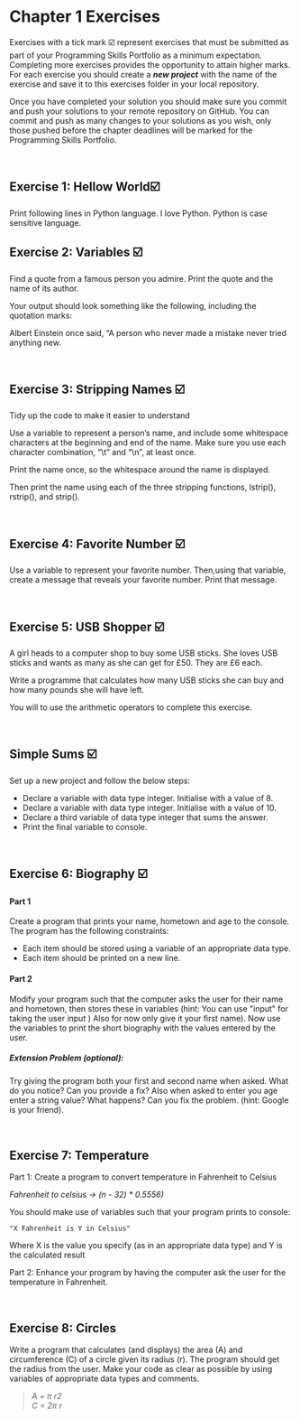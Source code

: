# Chapter 1 Exercises

Exercises with a tick mark :ballot_box_with_check: represent exercises that must be submitted as part of your Programming Skills Portfolio as a minimum expectation. Completing more exercises provides the opportunity to attain higher marks. For each exercise you should create a _**new project**_ with the name of the exercise and save it to this exercises folder in your local repository.

Once you have completed your solution you should make sure you commit and push your solutions to your remote repository on GitHub. You can commit and push as many changes to your solutions as you wish, only those pushed before the chapter deadlines will be marked for the Programming Skills Portfolio.  


&nbsp;

## Exercise 1: Hellow World:ballot_box_with_check:

Print following lines in Python language.
I love Python.
Python is case sensitive language.
&nbsp;
&nbsp;
&nbsp;
## Exercise 2: Variables :ballot_box_with_check:

Find a quote from a famous person you admire. Print the quote and the name of its author. 

Your output should look something like the following, including the quotation marks:

Albert Einstein once said, “A person who never made a mistake never tried anything new.


&nbsp;
&nbsp;
&nbsp;
## Exercise 3: Stripping Names :ballot_box_with_check:

Tidy up the code to make it easier to understand

Use a variable to represent a person’s name, and include some whitespace characters at the beginning and end of the name. Make sure you use each character combination, “\t” and “\n”, at least once.

Print the name once, so the whitespace around the name is displayed. 

Then print the name using each of the three stripping functions, lstrip(), rstrip(), and strip().


&nbsp;
&nbsp;
&nbsp;
## Exercise 4: Favorite Number :ballot_box_with_check:
Use a variable to represent your favorite number. Then,using that variable, create a message that reveals your favorite number. Print
that message.

&nbsp;
&nbsp;
&nbsp;

## Exercise 5: USB Shopper :ballot_box_with_check:

A girl heads to a computer shop to buy some USB sticks. She loves USB sticks and wants as many as she can get for £50. They are £6 each.

Write a programme that calculates how many USB sticks she can buy and how many pounds she will have left.

You will to use the arithmetic operators to complete this exercise.

&nbsp;
&nbsp;
&nbsp;

## Simple Sums :ballot_box_with_check:

Set up a new project and follow the below steps:

* Declare a variable with data type integer. Initialise with a value of 8.
* Declare a variable with data type integer. Initialise with a value of 10.
* Declare a third variable of data type integer that sums the answer.
* Print the final variable to console.

&nbsp;
&nbsp;
&nbsp;
## Exercise 6: Biography :ballot_box_with_check:

#### Part 1
Create a program that prints your name, hometown and age to the console. The program has the following constraints:

* Each item should be stored using a variable of an appropriate data type.
* Each item should be printed on a new line.



#### Part 2
Modify your program such that the computer asks the user for their name and hometown, then stores these in variables (hint: You can use "input" for taking the user input ) Also for now only give it your first name). Now use the variables to print the short biography with the values entered by the user.


##### Extension Problem (optional):

Try giving the program both your first and second name when asked. What do you notice? Can you provide a fix? Also when asked to enter you age enter a string value? What happens? Can you fix the problem. (hint: Google is your friend).

&nbsp;
&nbsp;
&nbsp;
## Exercise 7: Temperature

Part 1: Create a program to convert temperature in Fahrenheit to Celsius

*Fahrenheit to celsius → (n - 32) * 0.5556)*

You should make use of variables such that your program prints to console:

```
"X Fahrenheit is Y in Celsius"
```

Where X is the value you specify (as in an appropriate data type) and Y is the calculated result

Part 2: Enhance your program by having the computer ask the user for the temperature in Fahrenheit.

&nbsp;
&nbsp;
&nbsp;
## Exercise 8: Circles

Write a program that calculates (and displays) the area (A) and circumference (C) of a circle given its radius (r). The program should get the radius from the user. Make your code as clear as possible by using variables of appropriate data types and comments.

>*A = π r2  
>C = 2π r*

&nbsp;
&nbsp;
&nbsp;



